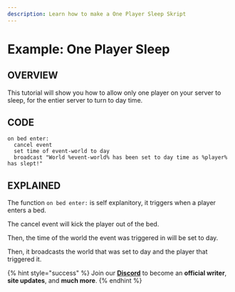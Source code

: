 ```yaml
---
description: Learn how to make a One Player Sleep Skript
---
```


# Example: One Player Sleep

## OVERVIEW

This tutorial will show you how to allow only one player on your server to sleep, for the entier server to turn to day time.

## CODE

```
on bed enter:
  cancel event
  set time of event-world to day
  broadcast "World %event-world% has been set to day time as %player% has slept!"
```

## EXPLAINED

The function `on bed enter:` is self explanitory, it triggers when a player enters a bed.

The cancel event will kick the player out of the bed.

Then, the time of the world the event was triggered in will be set to day.

Then, it broadcasts the world that was set to day and the player that triggered it.

{% hint style="success" %}
Join our **[Discord](https://discord.gg/TYhH5bK)** to become an **official writer**, **site updates**, and **much more**.
{% endhint %}

